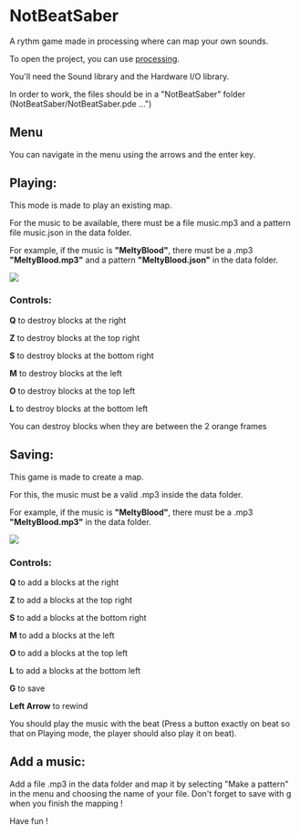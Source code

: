# NotBeatSaber
A rythm game made in processing where can map your own sounds.

To open the project, you can use [processing](https://processing.org/).

You'll need the Sound library and the Hardware I/O library.

In order to work, the files should be in a "NotBeatSaber" folder (NotBeatSaber/NotBeatSaber.pde ...")



## Menu
You can navigate in the menu using the arrows and the enter key.

## Playing:
This mode is made to play an existing map.

For the music to be available, there must be a file music.mp3 and a pattern file music.json in the data folder.

For example, if the music is **"MeltyBlood"**, there must be a .mp3 **"MeltyBlood.mp3"** and a pattern **"MeltyBlood.json"** 
in the data folder. 

![](https://media.giphy.com/media/lN9geFOynllLuaEC7S/giphy.gif)

### Controls:

**Q** to destroy blocks at the right

**Z** to destroy blocks at the top right

**S** to destroy blocks at the bottom right

**M** to destroy blocks at the left

**O** to destroy blocks at the top left

**L** to destroy blocks at the bottom left

You can destroy blocks when they are between the 2 orange frames


## Saving:
This game is made to create a map.

For this, the  music must be a valid .mp3 inside the data folder.

For example, if the music is **"MeltyBlood"**, there must be a .mp3 **"MeltyBlood.mp3"** in the data folder. 

![](https://media.giphy.com/media/XgYhMA1uUcpjhx648r/giphy.gif)


### Controls:
**Q** to add a blocks at the right

**Z** to add a blocks at the top right

**S** to add a blocks at the bottom right

**M** to add a blocks at the left

**O** to add a blocks at the top left

**L** to add a blocks at the bottom left

**G** to save

**Left Arrow** to rewind

You should play the music with the beat (Press a button exactly on beat so that on Playing mode, 
the player should also play it on beat).


## Add a music:
Add a file .mp3 in the data folder and map it by selecting "Make a pattern" in the menu and choosing the name of your file.
Don't forget to save with g when you finish the mapping !



Have fun !

